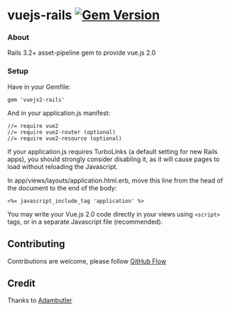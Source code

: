 # vuejs-rails [![Gem Version](https://badge.fury.io/rb/vuejs-rails.png)](http://badge.fury.io/rb/vuejs-rails)

### About

Rails 3.2+ asset-pipeline gem to provide vue.js 2.0

### Setup

Have in your Gemfile:

	gem 'vuejs2-rails'

And in your application.js manifest:

	//= require vue2
	//= require vue2-router (optional)
	//= require vue2-resource (optional)

If your application.js requires TurboLinks (a default setting for new Rails apps), you should strongly consider disabling it, as it will cause pages to load without reloading the Javascript.

In app/views/layouts/application.html.erb, move this line from the head of the document to the end of the body:

```<%= javascript_include_tag 'application' %>``` 

You may write your Vue.js 2.0 code directly in your views using ```<script>``` tags, or in a separate Javascript file (recommended).

## Contributing

Contributions are welcome, please follow [GitHub Flow](https://guides.github.com/introduction/flow/index.html)

## Credit 

Thanks to [Adambutler](https://github.com/adambutler/vuejs-rails)
